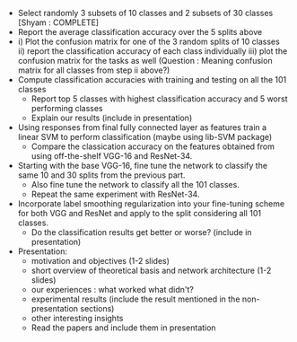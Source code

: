 - Select randomly 3 subsets of 10 classes and 2 subsets of 30 classes [Shyam : COMPLETE]
- Report the average classification accuracy over the 5 splits above
- i) Plot the confusion matrix for one of the 3 random splits of 10 classes
  ii) report the classification accuracy of each class individually
  iii) plot the confusion matrix for the tasks as well (Question : Meaning confusion matrix for all classes from step ii above?)
- Compute classification accuracies with training and testing on all the 101 classes
	- Report top 5 classes with highest classification accuracy and 5 worst performing classes
	- Explain our results (include in presentation)
- Using responses from final fully connected layer as features train a linear SVM to perform classification (maybe using lib-SVM package)
	- Compare the classication accuracy on the features obtained from using off-the-shelf VGG-16 and ResNet-34.
- Starting with the base VGG-16, fine tune the network to classify the same 10 and 30 splits from the previous part. 
	- Also fine tune the network to classify all the 101 classes.
	- Repeat the same experiment with ResNet-34.
- Incorporate label smoothing regularization into your fine-tuning scheme for both VGG and ResNet and apply to the split considering all 101 classes. 
	- Do the classification results get better or worse? (include in presentation)
- Presentation:
	- motivation and objectives (1-2 slides)
	- short overview of theoretical basis and network architecture (1-2 slides)
	- our experiences : what worked what didn't?
	- experimental results (include the result mentioned in the non-presentation sections)
	- other interesting insights
	- Read the papers and include them in presentation
